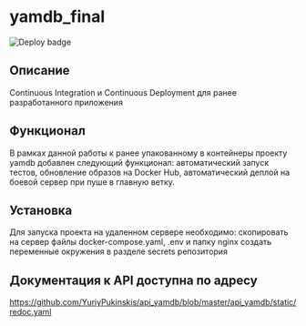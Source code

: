 # yamdb_final
![Deploy badge](https://github.com/YuriyPukinskis/yamdb_final/actions/workflows/yamdb_workflow.yml/badge.svg)
## Описание
Continuous Integration и Continuous Deployment для ранее разработанного приложения
## Функционал
В рамках данной работы к ранее упакованному в контейнеры проекту yamdb добавлен следующий функционал:
    автоматический запуск тестов,
    обновление образов на Docker Hub,
    автоматический деплой на боевой сервер при пуше в главную ветку.
## Установка
Для запуска проекта на удаленном сервере необходимо:
    скопировать на сервер файлы docker-compose.yaml, .env и папку nginx
    создать переменные окружения в разделе secrets репозитория
## Документация к API доступна по адресу
https://github.com/YuriyPukinskis/api_yamdb/blob/master/api_yamdb/static/redoc.yaml